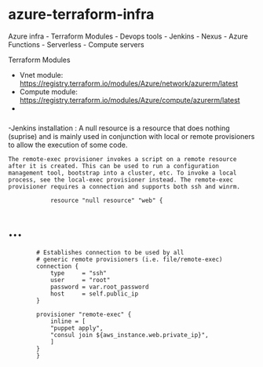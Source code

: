 # azure-terraform-infra
Azure infra - Terraform Modules - 
Devops tools - Jenkins - Nexus - 
Azure Functions - Serverless - 
Compute servers


Terraform Modules


- Vnet module: https://registry.terraform.io/modules/Azure/network/azurerm/latest
- Compute module: https://registry.terraform.io/modules/Azure/compute/azurerm/latest
-

###
-Jenkins installation : 
    A null resource is a resource that does nothing (suprise) and is mainly used in conjunction with local or remote provisioners to allow the execution of some code.

    The remote-exec provisioner invokes a script on a remote resource after it is created. This can be used to run a configuration management tool, bootstrap into a cluster, etc. To invoke a local process, see the local-exec provisioner instead. The remote-exec provisioner requires a connection and supports both ssh and winrm.

                resource "null resource" "web" {
# ...

            # Establishes connection to be used by all
            # generic remote provisioners (i.e. file/remote-exec)
            connection {
                type     = "ssh"
                user     = "root"
                password = var.root_password
                host     = self.public_ip
            }

            provisioner "remote-exec" {
                inline = [
                "puppet apply",
                "consul join ${aws_instance.web.private_ip}",
                ]
            }
            }



###

